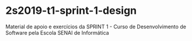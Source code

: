 # 2s2019-t1-sprint-1-design
Material de apoio e exercícios da  SPRINT 1 - Curso de Desenvolvimento de Software pela Escola SENAI de Informática
